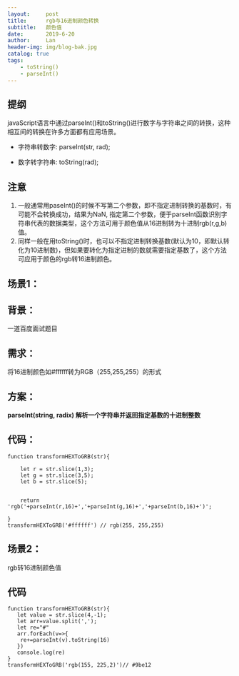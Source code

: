 ```yaml
---
layout:     post
title:      rgb与16进制颜色转换
subtitle:   颜色值
date:       2019-6-20
author:     Lan
header-img: img/blog-bak.jpg
catalog: true
tags:
    - toString()
    - parseInt()
---
```


## 提纲
javaScript语言中通过parseInt()和toString()进行数字与字符串之间的转换，这种相互间的转换在许多方面都有应用场景。

- 字符串转数字: parseInt(str, rad);

- 数字转字符串: toString(rad);

## 注意
1. 一般通常用paseInt()的时候不写第二个参数，即不指定进制转换的基数时，有可能不会转换成功，结果为NaN, 指定第二个参数，便于parseInt函数识别字符串代表的数据类型，这个方法可用于颜色值从16进制转为十进制rgb(r,g,b)值。
2. 同样一般在用toString()时，也可以不指定进制转换基数(默认为10，即默认转化为10进制数)，但如果要转化为指定进制的数就需要指定基数了，这个方法可应用于颜色的rgb转16进制颜色。
## 场景1：
## 背景：
一道百度面试题目


## 需求：

将16进制颜色如#ffffff转为RGB（255,255,255）的形式


## 方案：
**parseInt(string, radix)   解析一个字符串并返回指定基数的十进制整数**


## 代码：
```
function transformHEXToGRB(str){
    
    let r = str.slice(1,3);
    let g = str.slice(3,5);
    let b = str.slice(5);
    
    
    return 'rgb('+parseInt(r,16)+','+parseInt(g,16)+','+parseInt(b,16)+')';
    
}
transformHEXToGRB('#ffffff') // rgb(255, 255,255)
```

## 场景2：

rgb转16进制颜色值

## 代码

```
function transformHEXToGRB(str){
   let value = str.slice(4,-1);
   let arr=value.split(',');
   let re="#"
   arr.forEach(v=>{       
    re+=parseInt(v).toString(16)
   }) 
   console.log(re) 
} 
transformHEXToGRB('rgb(155, 225,2)')// #9be12
```

